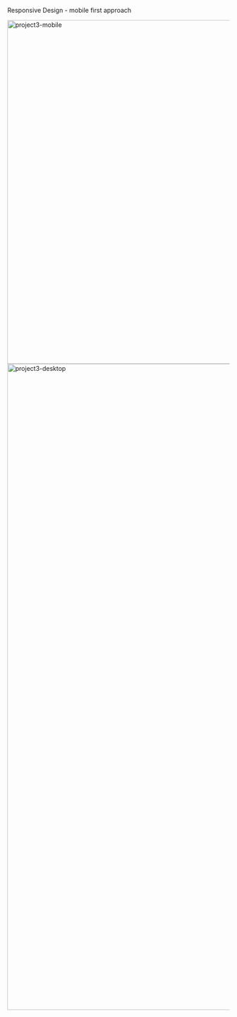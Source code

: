 <p>Responsive Design - mobile first approach</p>
<img width="777" alt="project3-mobile" src="https://github.com/user-attachments/assets/0e1ddfa5-1bce-4a5c-8be1-c8e607cc8ad9" />


<img width="1461" alt="project3-desktop" src="https://github.com/user-attachments/assets/d8d76879-0be4-4d06-8fd2-fa5679a72085" />
